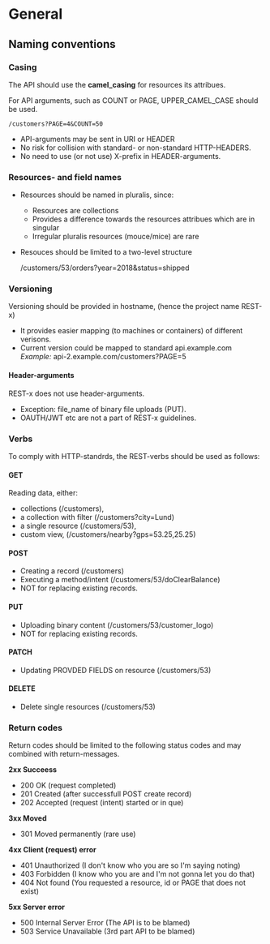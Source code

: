 # General

## Naming conventions

### Casing
The API should use the __camel_casing__ for resources its attribues.

For API arguments, such as COUNT or PAGE, UPPER_CAMEL_CASE should be used.
    
    /customers?PAGE=4&COUNT=50

* API-arguments may be sent in URI or HEADER
* No risk for collision with standard- or non-standard HTTP-HEADERS.
* No need to use (or not use) X-prefix in HEADER-arguments.

### Resources- and field names
* Resources should be named in pluralis, since:
  * Resources are collections
  * Provides a difference towards the resources attribues which are in singular
  * Irregular pluralis resources (mouce/mice) are rare
* Resouces should be limited to a two-level structure

    /customers/53/orders?year=2018&status=shipped
    
### Versioning
Versioning should be provided in hostname, (hence the project name REST-x)
* It provides easier mapping (to machines or containers) of different verisons.
* Current version could be mapped to standard api.example.com
_Example:_ api-2.example.com/customers?PAGE=5

#### Header-arguments
REST-x does not use header-arguments.
* Exception: file_name of binary file uploads (PUT).
* OAUTH/JWT etc are not a part of REST-x guidelines.

### Verbs
To comply with HTTP-standrds, the REST-verbs should be used as follows:

#### GET
Reading data, either:
* collections (/customers),
* a collection with filter (/customers?city=Lund)
* a single resource (/customers/53), 
* custom view, (/customers/nearby?gps=53.25,25.25)

#### POST
* Creating a record (/customers)
* Executing a method/intent (/customers/53/doClearBalance)
* NOT for replacing existing records.

#### PUT
* Uploading binary content (/customers/53/customer_logo)
* NOT for replacing existing records.

#### PATCH
* Updating PROVDED FIELDS on resource (/customers/53)

#### DELETE
* Delete single resources (/customers/53)

### Return codes
Return codes should be limited to the following status codes and may combined with return-messages.

__2xx Succeess__
* 200 OK (request completed)
* 201 Created (after successfull POST create record)
* 202 Accepted (request (intent) started or in que)

__3xx Moved__ 
* 301 Moved permanently (rare use)

__4xx Client (request) error__
* 401 Unauthorized (I don't know who you are so I'm saying noting)
* 403 Forbidden (I know who you are and I'm not gonna let you do that)
* 404 Not found (You requested a resource, id or PAGE that does not exist)

__5xx Server error__
* 500 Internal Server Error (The API is to be blamed)
* 503 Service Unavailable (3rd part API to be blamed)

